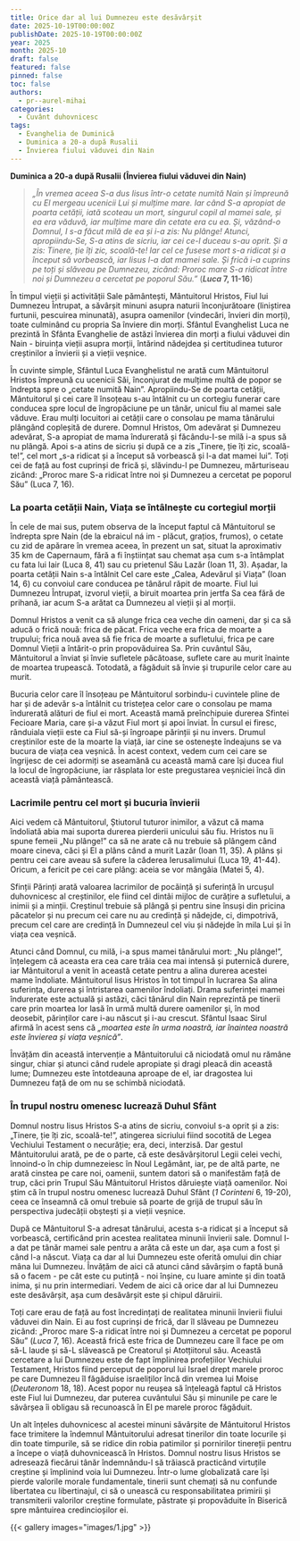 ```yaml
---
title: Orice dar al lui Dumnezeu este desăvârșit
date: 2025-10-19T00:00:00Z
publishDate: 2025-10-19T00:00:00Z
year: 2025
month: 2025-10
draft: false
featured: false
pinned: false
toc: false
authors:
  - pr--aurel-mihai
categories:
  - Cuvânt duhovnicesc
tags:
  - Evanghelia de Duminică
  - Duminica a 20-a după Rusalii 
  - Învierea fiului văduvei din Nain
---
```

**Duminica a 20-a după Rusalii (Învierea fiului văduvei din Nain)**

> _„În vremea aceea S-a dus Iisus într-o cetate numită Nain și împreună cu El mergeau ucenicii Lui și mulțime mare. Iar când S-a apropiat de poarta cetății, iată scoteau un mort, singurul copil al mamei sale, și ea era văduvă, iar mulțime mare din cetate era cu ea. Și, văzând-o Domnul, I s-a făcut milă de ea și i-a zis: Nu plânge! Atunci, apropiindu-Se, S-a atins de sicriu, iar cei ce-l duceau s-au oprit. Și a zis: Tinere, ție îți zic, scoală-te! Iar cel ce fusese mort s-a ridicat și a început să vorbească, iar Iisus l-a dat mamei sale. Și frică i-a cuprins pe toți și slăveau pe Dumnezeu, zicând: Proroc mare S-a ridicat între noi și Dumnezeu a cercetat pe poporul Său.”_ (**_Luca_ 7, 11-16**)

În timpul vieții și activității Sale pământești, Mântuitorul Hristos, Fiul lui Dumnezeu Întrupat, a săvârșit minuni asupra naturii înconjurătoare (liniștirea furtunii, pescuirea minunată), asupra oamenilor (vindecări, învieri din morți), toate culminând cu propria Sa înviere din morți. Sfântul Evanghelist Luca ne prezintă în Sfânta Evanghelie de astăzi învierea din morți a fiului văduvei din Nain - biruința vieții asupra morții, întărind nădejdea și certitudinea tuturor creștinilor a învierii și a vieții veșnice.

În cuvinte simple, Sfântul Luca Evanghelistul ne arată cum Mântuitorul Hristos împreună cu ucenicii Săi, înconjurat de mulțime multă de popor se îndrepta spre o „cetate numită Nain”. Apropiindu-Se de poarta cetății, Mântuitorul și cei care îl însoțeau s-au întâlnit cu un cortegiu funerar care conducea spre locul de îngropăciune pe un tânăr, unicul fiu al mamei sale văduve. Erau mulți locuitori ai cetății care o consolau pe mama tânărului plângând copleșită de durere. Domnul Hristos, Om adevărat și Dumnezeu adevărat, S-a apropiat de mama îndurerată și făcându-I-se milă i-a spus să nu plângă. Apoi s-a atins de sicriu și după ce a zis „Tinere, ție îți zic, scoală-te!”, cel mort „s-a ridicat și a început să vorbească și l-a dat mamei lui”. Toți cei de față au fost cuprinși de frică și, slăvindu-l pe Dumnezeu, mărturiseau zicând: „Proroc mare S-a ridicat între noi și Dumnezeu a cercetat pe poporul Său” (Luca 7, 16).

### La poarta cetății Nain, Viața se întâlnește cu cortegiul morții

În cele de mai sus, putem observa de la început faptul că Mântuitorul se îndrepta spre Nain (de la ebraicul ná im - plăcut, grațios, frumos), o cetate cu zid de apărare în vremea aceea, în prezent un sat, situat la aproximativ 35 km de Capernaum, fără a fi înștiințat sau chemat așa cum s-a întâmplat cu fata lui Iair (Luca 8, 41) sau cu prietenul Său Lazăr (Ioan 11, 3). Așadar, la poarta cetății Nain s-a întâlnit Cel care este „Calea, Adevărul și Viața” (Ioan 14, 6) cu convoiul care conducea pe tânărul răpit de moarte. Fiul lui Dumnezeu Întrupat, izvorul vieții, a biruit moartea prin jertfa Sa cea fără de prihană, iar acum S-a arătat ca Dumnezeu al vieții și al morții.

Domnul Hristos a venit ca să alunge frica cea veche din oameni, dar și ca să aducă o frică nouă: frica de păcat. Frica veche era frica de moarte a trupului; frica nouă avea să fie frica de moarte a sufletului, frica pe care Domnul Vieții a întărit-o prin propovăduirea Sa. Prin cuvântul Său, Mântuitorul a înviat și învie sufletele păcătoase, suflete care au murit înainte de moartea trupească. Totodată, a făgăduit să învie și trupurile celor care au murit.

Bucuria celor care îl însoțeau pe Mântuitorul sorbindu-i cuvintele pline de har și de adevăr s-a întâlnit cu tristețea celor care o consolau pe mama îndurerată alături de fiul ei mort. Această mamă preînchipuie durerea Sfintei Fecioare Maria, care și-a văzut Fiul mort și apoi înviat. În cursul ei firesc, rânduiala vieții este ca Fiul să-și îngroape părinții și nu invers. Drumul creștinilor este de la moarte la viață, iar cine se ostenește îndeajuns se va bucura de viața cea veșnică. În acest context, vedem cum cei care se îngrijesc de cei adormiți se aseamănă cu această mamă care își ducea fiul la locul de îngropăciune, iar răsplata lor este pregustarea veșniciei încă din această viață pământească.

### Lacrimile pentru cel mort și bucuria învierii

Aici vedem că Mântuitorul, Știutorul tuturor inimilor, a văzut că mama îndoliată abia mai suporta durerea pierderii unicului său fiu. Hristos nu îi spune femeii „Nu plânge!” ca să ne arate că nu trebuie să plângem când moare cineva, căci și El a plâns când a murit Lazăr (Ioan 11, 35). A plâns și pentru cei care aveau să sufere la căderea Ierusalimului (Luca 19, 41-44). Oricum, a fericit pe cei care plâng: aceia se vor mângâia (Matei 5, 4).

Sfinții Părinți arată valoarea lacrimilor de pocăință și suferință în urcușul duhovnicesc al creștinilor, ele fiind cel dintâi mijloc de curățire a sufletului, a inimii și a minții. Creștinul trebuie să plângă și pentru sine însuși din pricina păcatelor și nu precum cei care nu au credință și nădejde, ci, dimpotrivă, precum cel care are credință în Dumnezeul cel viu și nădejde în mila Lui și în viața cea veșnică.

Atunci când Domnul, cu milă, i-a spus mamei tânărului mort: „Nu plânge!”, înțelegem că aceasta era cea care trăia cea mai intensă și puternică durere, iar Mântuitorul a venit în această cetate pentru a alina durerea acestei mame îndoliate. Mântuitorul Iisus Hristos în tot timpul în lucrarea Sa alina suferința, durerea și întristarea oamenilor îndoliați. Drama suferinței mamei îndurerate este actuală și astăzi, căci tânărul din Nain reprezintă pe tinerii care prin moartea lor lasă în urmă multă durere oamenilor și, în mod deosebit, părinților care i-au născut și i-au crescut. Sfântul Isaac Sirul afirmă în acest sens că _„moartea este în urma noastră, iar înaintea noastră este învierea și viața veșnică”_.

Învățăm din această intervenție a Mântuitorului că niciodată omul nu rămâne singur, chiar și atunci când rudele apropiate și dragi pleacă din această lume; Dumnezeu este întotdeauna aproape de el, iar dragostea lui Dumnezeu față de om nu se schimbă niciodată.

### În trupul nostru omenesc lucrează Duhul Sfânt

Domnul nostru Iisus Hristos S-a atins de sicriu, convoiul s-a oprit și a zis: „Tinere, ție îți zic, scoală-te!”, atingerea sicriului fiind socotită de Legea Vechiului Testament o necurăție; era, deci, interzisă. Dar gestul Mântuitorului arată, pe de o parte, că este desăvârșitorul Legii celei vechi, înnoind-o în chip dumnezeiesc în Noul Legământ, iar, pe de altă parte, ne arată cinstea pe care noi, oamenii, suntem datori să o manifestăm față de trup, căci prin Trupul Său Mântuitorul Hristos dăruiește viață oamenilor. Noi știm că în trupul nostru omenesc lucrează Duhul Sfânt (_1 Corinteni_ 6, 19-20), ceea ce înseamnă că omul trebuie să poarte de grijă de trupul său în perspectiva judecății obștești și a vieții veșnice.

După ce Mântuitorul S-a adresat tânărului, acesta s-a ridicat și a început să vorbească, certificând prin acestea realitatea minunii învierii sale. Domnul l-a dat pe tânăr mamei sale pentru a arăta că este un dar, așa cum a fost și când l-a născut. Viața ca dar al lui Dumnezeu este oferită omului din chiar mâna lui Dumnezeu. Învățăm de aici că atunci când săvârșim o faptă bună să o facem - pe cât este cu putință - noi înșine, cu luare aminte și din toată inima, și nu prin intermediari. Vedem de aici că orice dar al lui Dumnezeu este desăvârșit, așa cum desăvârșit este și chipul dăruirii.

Toți care erau de față au fost încredințați de realitatea minunii învierii fiului văduvei din Nain. Ei au fost cuprinși de frică, dar îl slăveau pe Dumnezeu zicând: „Proroc mare S-a ridicat între noi și Dumnezeu a cercetat pe poporul Său” (_Luca_ 7, 16). Această frică este frica de Dumnezeu care îl face pe om să-L laude și să-L slăvească pe Creatorul și Atotțiitorul său. Această cercetare a lui Dumnezeu este de fapt împlinirea profețiilor Vechiului Testament, Hristos fiind perceput de poporul lui Israel drept marele proroc pe care Dumnezeu îl făgăduise israeliților încă din vremea lui Moise (_Deuteronom_ 18, 18). Acest popor nu reușea să înțeleagă faptul că Hristos este Fiul lui Dumnezeu, dar puterea cuvântului Său și minunile pe care le săvârșea îi obligau să recunoască în El pe marele proroc făgăduit.

Un alt înțeles duhovnicesc al acestei minuni săvârșite de Mântuitorul Hristos face trimitere la îndemnul Mântuitorului adresat tinerilor din toate locurile și din toate timpurile, să se ridice din robia patimilor și pornirilor tinereții pentru a începe o viață duhovnicească în Hristos. Domnul nostru Iisus Hristos se adresează fiecărui tânăr îndemnându-l să trăiască practicând virtuțile creștine și împlinind voia lui Dumnezeu. Într-o lume globalizată care își pierde valorile morale fundamentale, tinerii sunt chemați să nu confunde libertatea cu libertinajul, ci să o unească cu responsabilitatea primirii și transmiterii valorilor creștine formulate, păstrate și propovăduite în Biserică spre mântuirea credincioșilor ei.

{{< gallery images="images/1.jpg" >}}
